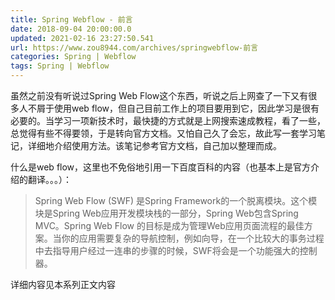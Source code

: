 ```yaml
---
title: Spring Webflow - 前言
date: 2018-09-04 20:00:00.0
updated: 2021-02-16 23:27:50.541
url: https://www.zou8944.com/archives/springwebflow-前言
categories: Spring | Webflow
tags: Spring | Webflow
---
```




虽然之前没有听说过Spring Web Flow这个东西，听说之后上网查了一下又有很多人不屑于使用web flow，但自己目前工作上的项目要用到它，因此学习是很有必要的。当学习一项新技术时，最快捷的方式就是上网搜索速成教程，看了一些，总觉得有些不得要领，于是转向官方文档。又怕自己久了会忘，故此写一套学习笔记，详细地介绍使用方法。该笔记参考官方文档，自己加以整理而成。

什么是web flow，这里也不免俗地引用一下百度百科的内容（也基本上是官方介绍的翻译。。。）：

> Spring Web Flow (SWF) 是Spring Framework的一个脱离模块。这个模块是Spring Web应用开发模块栈的一部分，Spring Web包含Spring MVC。Spring Web Flow 的目标是成为管理Web应用页面流程的最佳方案。当你的应用需要复杂的导航控制，例如向导，在一个比较大的事务过程中去指导用户经过一连串的步骤的时候，SWF将会是一个功能强大的控制器。

详细内容见本系列正文内容